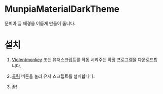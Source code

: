 # MunpiaMaterialDarkTheme

문피아 글 배경을 어둡게 만들어 줍니다.

# 설치

1. [Violentmonkey](https://violentmonkey.github.io/get-it/) 또는 유저스크립트를 작동 시켜주는 확장 프로그램을 다운로드합니다.

2. [클릭](https://raw.githubusercontent.com/green1052/MunpiaMaterialDarkTheme/main/MunpiaMaterialDarkTheme.user.js) 버튼을 눌러 유저 스크립트를 설치합니다.

3. 끝!
